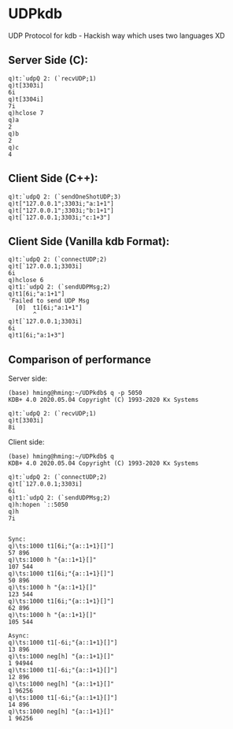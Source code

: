 # UDPkdb
UDP Protocol for kdb - Hackish way which uses two languages XD

## Server Side (C):
```
q)t:`udpQ 2: (`recvUDP;1)
q)t[3303i]
6i
q)t[3304i]
7i
q)hclose 7
q)a
2
q)b
2
q)c
4
```

## Client Side (C++):
```
q)t:`udpQ 2: (`sendOneShotUDP;3)
q)t["127.0.0.1";3303i;"a:1+1"]
q)t["127.0.0.1";3303i;"b:1+1"]
q)t[`127.0.0.1;3303i;"c:1+3"]
```

## Client Side (Vanilla kdb Format):
```
q)t:`udpQ 2: (`connectUDP;2)
q)t[`127.0.0.1;3303i]
6i
q)hclose 6
q)t1:`udpQ 2: (`sendUDPMsg;2)
q)t1[6i;"a:1+1"]
'Failed to send UDP Msg
  [0]  t1[6i;"a:1+1"]
       ^
q)t[`127.0.0.1;3303i]
6i
q)t1[6i;"a:1+3"]
```

## Comparison of performance

Server side:
```
(base) hming@hming:~/UDPkdb$ q -p 5050
KDB+ 4.0 2020.05.04 Copyright (C) 1993-2020 Kx Systems

q)t:`udpQ 2: (`recvUDP;1)
q)t[3303i]
8i
```

Client side:
```
(base) hming@hming:~/UDPkdb$ q
KDB+ 4.0 2020.05.04 Copyright (C) 1993-2020 Kx Systems

q)t:`udpQ 2: (`connectUDP;2)
q)t[`127.0.0.1;3303i]
6i
q)t1:`udpQ 2: (`sendUDPMsg;2)
q)h:hopen `::5050
q)h
7i


Sync:
q)\ts:1000 t1[6i;"{a::1+1}[]"]
57 896
q)\ts:1000 h "{a::1+1}[]"
107 544
q)\ts:1000 t1[6i;"{a::1+1}[]"]
50 896
q)\ts:1000 h "{a::1+1}[]"
123 544
q)\ts:1000 t1[6i;"{a::1+1}[]"]
62 896
q)\ts:1000 h "{a::1+1}[]"
105 544

Async:
q)\ts:1000 t1[-6i;"{a::1+1}[]"]
13 896
q)\ts:1000 neg[h] "{a::1+1}[]"
1 94944
q)\ts:1000 t1[-6i;"{a::1+1}[]"]
12 896
q)\ts:1000 neg[h] "{a::1+1}[]"
1 96256
q)\ts:1000 t1[-6i;"{a::1+1}[]"]
14 896
q)\ts:1000 neg[h] "{a::1+1}[]"
1 96256
```
